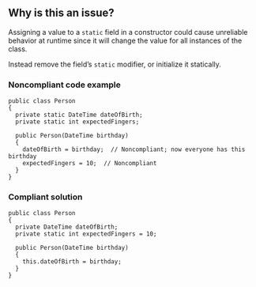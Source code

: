 ## Why is this an issue?

Assigning a value to a `static` field in a constructor could cause unreliable behavior at runtime since it will change the value for all
instances of the class.

Instead remove the field’s `static` modifier, or initialize it statically.

### Noncompliant code example

    public class Person
    {
      private static DateTime dateOfBirth;
      private static int expectedFingers;
    
      public Person(DateTime birthday)
      {
        dateOfBirth = birthday;  // Noncompliant; now everyone has this birthday
        expectedFingers = 10;  // Noncompliant
      }
    }

### Compliant solution

    public class Person
    {
      private DateTime dateOfBirth;
      private static int expectedFingers = 10;
    
      public Person(DateTime birthday)
      {
        this.dateOfBirth = birthday;
      }
    }